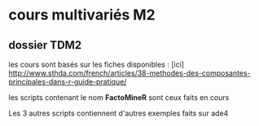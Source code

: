 # cours multivariés M2



## dossier TDM2

les cours sont basés sur les fiches disponibles : [ici] http://www.sthda.com/french/articles/38-methodes-des-composantes-principales-dans-r-guide-pratique/

les scripts contenant le nom **FactoMineR** sont ceux faits en cours

Les 3 autres scripts contiennent d'autres exemples faits sur ade4